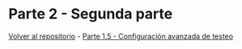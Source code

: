 # Parte 2 - Segunda parte

[Volver al repositorio](https://github.com/Elolawyn/Rails5Tutorial) - [Parte 1.5 - Configuración avanzada de testeo](https://github.com/Elolawyn/Rails5Tutorial/tree/master/docs/01_5/README.md)


